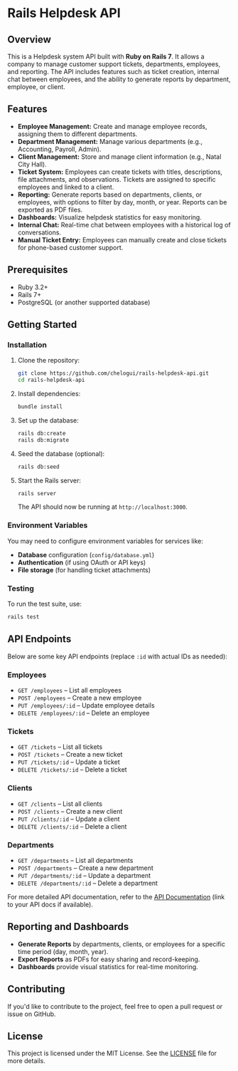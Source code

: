 # Rails Helpdesk API

## Overview

This is a Helpdesk system API built with **Ruby on Rails 7**. It allows a company to manage customer support tickets, departments, employees, and reporting. The API includes features such as ticket creation, internal chat between employees, and the ability to generate reports by department, employee, or client.

## Features

- **Employee Management:** Create and manage employee records, assigning them to different departments.
- **Department Management:** Manage various departments (e.g., Accounting, Payroll, Admin).
- **Client Management:** Store and manage client information (e.g., Natal City Hall).
- **Ticket System:** Employees can create tickets with titles, descriptions, file attachments, and observations. Tickets are assigned to specific employees and linked to a client.
- **Reporting:** Generate reports based on departments, clients, or employees, with options to filter by day, month, or year. Reports can be exported as PDF files.
- **Dashboards:** Visualize helpdesk statistics for easy monitoring.
- **Internal Chat:** Real-time chat between employees with a historical log of conversations.
- **Manual Ticket Entry:** Employees can manually create and close tickets for phone-based customer support.

## Prerequisites

- Ruby 3.2+
- Rails 7+
- PostgreSQL (or another supported database)

## Getting Started

### Installation

1. Clone the repository:

   ```bash
   git clone https://github.com/chelogui/rails-helpdesk-api.git
   cd rails-helpdesk-api
   ```

2. Install dependencies:

   ```bash
   bundle install
   ```

3. Set up the database:

   ```bash
   rails db:create
   rails db:migrate
   ```

4. Seed the database (optional):

   ```bash
   rails db:seed
   ```

5. Start the Rails server:

   ```bash
   rails server
   ```

   The API should now be running at `http://localhost:3000`.

### Environment Variables

You may need to configure environment variables for services like:

- **Database** configuration (`config/database.yml`)
- **Authentication** (if using OAuth or API keys)
- **File storage** (for handling ticket attachments)

### Testing

To run the test suite, use:

```bash
rails test
```

## API Endpoints

Below are some key API endpoints (replace `:id` with actual IDs as needed):

### Employees

- `GET /employees` – List all employees
- `POST /employees` – Create a new employee
- `PUT /employees/:id` – Update employee details
- `DELETE /employees/:id` – Delete an employee

### Tickets

- `GET /tickets` – List all tickets
- `POST /tickets` – Create a new ticket
- `PUT /tickets/:id` – Update a ticket
- `DELETE /tickets/:id` – Delete a ticket

### Clients

- `GET /clients` – List all clients
- `POST /clients` – Create a new client
- `PUT /clients/:id` – Update a client
- `DELETE /clients/:id` – Delete a client

### Departments

- `GET /departments` – List all departments
- `POST /departments` – Create a new department
- `PUT /departments/:id` – Update a department
- `DELETE /departments/:id` – Delete a department

For more detailed API documentation, refer to the [API Documentation](#) (link to your API docs if available).

## Reporting and Dashboards

- **Generate Reports** by departments, clients, or employees for a specific time period (day, month, year).
- **Export Reports** as PDFs for easy sharing and record-keeping.
- **Dashboards** provide visual statistics for real-time monitoring.

## Contributing

If you'd like to contribute to the project, feel free to open a pull request or issue on GitHub.

## License

This project is licensed under the MIT License. See the [LICENSE](LICENSE) file for more details.